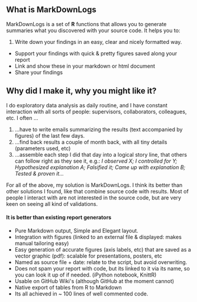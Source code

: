 ## What is MarkDownLogs

MarkDownLogs is a set of **R** functions that allows you to generate summaries what you discovered with your source code. It helps you to:

1. Write down your findings in an easy, clear and nicely formatted way.
- Support your findings with quick & pretty figures saved along your report
- Link and show these in your markdown or html document
- Share your findings

 
## Why did I make it, why you might like it?

I do exploratory data analysis as daily routine, and I have constant interaction with all sorts of people: supervisors, collaborators, colleagues, etc. I often ...

1. ...have to write emails summarizing the results (text accompanied by figures) of the last few days.
2. ...find back results a couple of month back, with all tiny details (parameters used, etc)
3. ...assemble each step I did that day into a logical story line, that others can follow right as they see it, e.g.: *I observed X; I controlled for Y; Hypothesized explanation A; Falsified it; Came up with explanation B; Tested & proven it...*
	
For all of the above, my solution is MarkDownLogs. I think its better than other solutions I found, like  that combine source code with results. Most of people I interact with are not interested in the source code, but are very keen on seeing all kind of validations.

#### It is better than existing report generators

- Pure Markdown output, Simple and Elegant layout.
- Integration with figures (linked to an external file & displayed: makes manual tailoring easy)
- Easy generation of accurate figures (axis labels, etc) that are saved as a vector graphic (pdf): scalable for presentations, posters, etc
- Named as source file + date: relate to the script, but avoid overwriting.
- Does not spam your report with code, but its linked to it via its name, so you can look it up of if needed. (iPython notebook, KnittR)
- Usable on GitHub Wiki's (although GitHub at the moment cannot)
- Native export of tables from R to Markdown
- Its all achieved in ~ 100 lines of well commented code.
